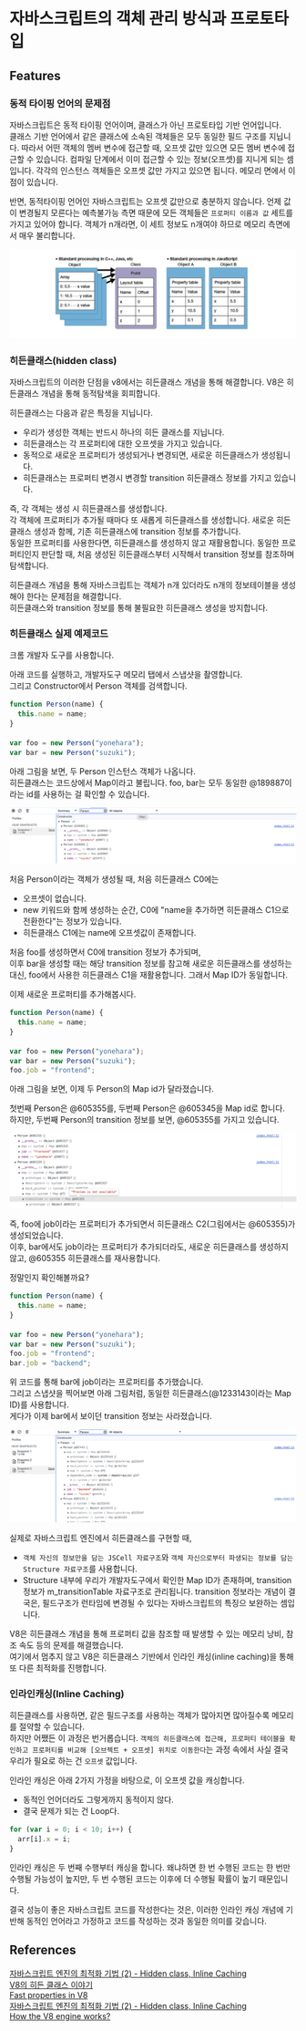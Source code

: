 # 자바스크립트의 객체 관리 방식과 프로토타입

## Features

### 동적 타이핑 언어의 문제점

자바스크립트은 동적 타이핑 언어이며, 클래스가 아닌 프로토타입 기반 언어입니다.<br>
클래스 기반 언어에서 같은 클래스에 소속된 객체들은 모두 동일한 필드 구조를 지닙니다. 따라서 어떤 객체의 멤버 변수에 접근할 때, 오프셋 값만 있으면 모든 멤버 변수에 접근할 수 있습니다. 컴파일 단계에서 이미 접근할 수 있는 정보(오프셋)를 지니게 되는 셈입니다. 각각의 인스턴스 객체들은 오프셋 값만 가지고 있으면 됩니다. 메모리 면에서 이점이 있습니다.

반면, 동적타이핑 언어인 자바스크립트는 오프셋 값만으로 충분하지 않습니다. 언제 값이 변경될지 모른다는 예측불가능 측면 때문에 모든 객체들은 `프로퍼티 이름과 값` 세트를 가지고 있어야 합니다. 객체가 n개라면, 이 세트 정보도 n개여야 하므로 메모리 측면에서 매우 불리합니다.

![Alt text](image.png)

### 히든클래스(hidden class)

자바스크립트의 이러한 단점을 v8에서는 히든클래스 개념을 통해 해결합니다. V8은 히든클래스 개념을 통해 동적탐색을 회피합니다.<br>

히든클래스는 다음과 같은 특징을 지닙니다.

- 우리가 생성한 객체는 반드시 하나의 히든 클래스를 지닙니다.
- 히든클래스는 각 프로퍼티에 대한 오프셋을 가지고 있습니다.
- 동적으로 새로운 프로퍼티가 생성되거나 변경되면, 새로운 히든클래스가 생성됩니다.
- 히든클래스는 프로퍼티 변경시 변경할 transition 히든클래스 정보를 가지고 있습니다.

즉, 각 객체는 생성 시 히든클래스를 생성합니다.<br>
각 객체에 프로퍼티가 추가될 때마다 또 새롭게 히든클래스를 생성합니다. 새로운 히든 클래스 생성과 함께, 기존 히든클래스에 transition 정보를 추가합니다.<br>
동일한 프로퍼티를 사용한다면, 히든클래스를 생성하지 않고 재활용합니다. 동일한 프로퍼티인지 판단할 때, 처음 생성된 히든클래스부터 시작해서 transition 정보를 참조하며 탐색합니다.<br>

히든클래스 개념을 통해 자바스크립트는 객체가 n개 있더라도 n개의 정보테이블을 생성해야 한다는 문제점을 해결합니다.<br>
히든클래스와 transition 정보를 통해 불필요한 히든클래스 생성을 방지합니다.

### 히든클래스 실제 예제코드

크롬 개발자 도구를 사용합니다.

아래 코드를 실행하고, 개발자도구 메모리 탭에서 스냅샷을 촬영합니다.<br>
그리고 Constructor에서 Person 객체를 검색합니다.

```js
function Person(name) {
  this.name = name;
}

var foo = new Person("yonehara");
var bar = new Person("suzuki");
```

아래 그림을 보면, 두 Person 인스턴스 객체가 나옵니다.<br>
히든클래스는 코드상에서 Map이라고 불립니다. foo, bar는 모두 동일한 @189887이라는 id를 사용하는 걸 확인할 수 있습니다.

![Alt text](image-1.png)

처음 Person이라는 객체가 생성될 때, 처음 히든클래스 C0에는

- 오프셋이 없습니다.
- new 키워드와 함께 생성하는 순간, C0에 "name을 추가하면 히든클래스 C1으로 전환한다"는 정보가 있습니다.
- 히든클래스 C1에는 name에 오프셋값이 존재합니다.

처음 foo를 생성하면서 C0에 transition 정보가 추가되며,<br>
이후 bar을 생성할 때는 해당 transition 정보를 참고해 새로운 히든클래스를 생성하는 대신, foo에서 사용한 히든클래스 C1을 재활용합니다. 그래서 Map ID가 동일합니다.

이제 새로운 프로퍼티를 추가해봅시다.

```js
function Person(name) {
  this.name = name;
}

var foo = new Person("yonehara");
var bar = new Person("suzuki");
foo.job = "frontend";
```

아래 그림을 보면, 이제 두 Person의 Map id가 달라졌습니다.

첫번째 Person은 @605355를, 두번째 Person은 @605345을 Map id로 합니다.<br>
하지만, 두번째 Person의 transition 정보를 보면, @605355를 가지고 있습니다.

![Alt text](image-2.png)

즉, foo에 job이라는 프로퍼티가 추가되면서 히든클래스 C2(그림에서는 @605355)가 생성되었습니다.<br>
이후, bar에서도 job이라는 프로퍼티가 추가되더라도, 새로운 히든클래스를 생성하지 않고, @605355 히든클래스를 재사용합니다.

정말인지 확인해볼까요?

```js
function Person(name) {
  this.name = name;
}

var foo = new Person("yonehara");
var bar = new Person("suzuki");
foo.job = "frontend";
bar.job = "backend";
```

위 코드를 통해 bar에 job이라는 프로퍼티를 추가했습니다.<br>
그리고 스냅샷을 찍어보면 아래 그림처럼, 동일한 히든클래스(@1233143이라는 Map ID)를 사용합니다.<br>
게다가 이제 bar에서 보이던 transition 정보는 사라졌습니다.

![Alt text](image-3.png)

실제로 자바스크립트 엔진에서 히든클래스를 구현할 때,

- `객체 자신의 정보만을 담는 JSCell 자료구조`와 `객체 자신으로부터 파생되는 정보를 담는 Structure 자료구조`를 사용합니다.
- Structure 내부에 우리가 개발자도구에서 확인한 Map ID가 존재하며, transition 정보가 m_transitionTable 자료구조로 관리됩니다. transition 정보라는 개념이 결국은, 필드구조가 런타임에 변경될 수 있다는 자바스크립트의 특징으 보완하는 셈입니다.

V8은 히든클래스 개념을 통해 프로퍼티 값을 참조할 때 발생할 수 있는 메모리 낭비, 참조 속도 등의 문제를 해결했습니다.<br>
여기에서 멈추지 않고 V8은 히든클래스 기반에서 인라인 캐싱(inline caching)을 통해 또 다른 최적화를 진행합니다.

### 인라인캐싱(Inline Caching)

히든클래스를 사용하면, 같은 필드구조를 사용하는 객체가 많아지면 많아질수록 메모리를 절약할 수 있습니다.<br>
하지만 어쨌든 이 과정은 번거롭습니다. `객체의 히든클래스에 접근해, 프로퍼티 테이블을 확인하고 프로퍼티를 비교해 [오브젝트 + 오프셋] 위치로 이동한다`는 과정 속에서 사실 결국 우리가 필요로 하는 건 `오프셋` 값입니다.

인라인 캐싱은 아래 2가지 가정을 바탕으로, 이 오프셋 값을 캐싱합니다.

- 동적인 언어더라도 그렇게까지 동적이지 않다.
- 결국 문제가 되는 건 Loop다.

```js
for (var i = 0; i < 10; i++) {
  arr[i].x = i;
}
```

인라인 캐싱은 두 번째 수행부터 캐싱을 합니다. 왜냐하면 한 번 수행된 코드는 한 번만 수행될 가능성이 높지만, 두 번 수행된 코드는 이후에 더 수행될 확률이 높기 때문입니다.

결국 성능이 좋은 자바스크립트 코드를 작성한다는 것은, 이러한 인라인 캐싱 개념에 기반해 동적인 언어라고 가정하고 코드를 작성하는 것과 동일한 의미를 갖습니다.

## References

[자바스크립트 엔진의 최적화 기법 (2) - Hidden class, Inline Caching](https://meetup.nhncloud.com/posts/78)<br>
[V8의 히든 클래스 이야기](https://engineering.linecorp.com/ko/blog/v8-hidden-class)<br>
[Fast properties in V8](https://v8.dev/blog/fast-properties)<br>
[자바스크립트 엔진의 최적화 기법 (2) - Hidden class, Inline Caching](https://meetup.nhncloud.com/posts/78)<br>
[How the V8 engine works?](https://velog.io/@yesdoing/How-the-V8-engine-works-lvjv0wxtt8)<br>
